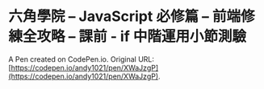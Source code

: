 # 六角學院 – JavaScript 必修篇 – 前端修練全攻略 – 課前 -  if 中階運用小節測驗

A Pen created on CodePen.io. Original URL: [https://codepen.io/andy1021/pen/XWaJzgP](https://codepen.io/andy1021/pen/XWaJzgP).


